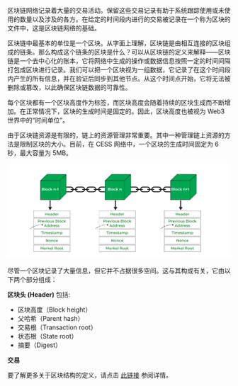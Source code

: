 区块链网络记录着大量的交易活动。保留这些交易记录有助于系统跟踪使用或未使用的数量以及涉及的各方。在给定的时间段内进行的交易被记录在一个称为区块的文件中，这是区块链网络的基础。

区块链中最基本的单位是一个区块。从字面上理解，区块链是由相互连接的区块组成的链条。那么构成这个链条的区块是什么？可以从区块链的定义来解释——区块链是一个去中心化的账本，它将网络中生成的操作或数据信息按照一定的时间间隔打包成区块进行记录。我们可以把一个区块视为一组数据，它记录了在这个时间段内产生的所有信息，并在验证后同步到其他节点。从这个时间点开始，它将无法被删除或篡改，以此确保区块链数据的可靠性。

每个区块都有一个区块高度作为标签，而区块高度会随着持续的区块生成而不断增加。在正常情况下，区块的生成时间是固定的。因此，区块高度也被视为 Web3 世界中的“时间单位”。

由于区块链资源是有限的，链上的资源管理非常重要。其中一种管理链上资源的方法是限制区块的大小。目前，在 CESS 网络中，一个区块的生成时间固定为 6 秒，最大容量为 5MB。

![区块](../../assets/concepts/blockchain-core/block.png)

尽管一个区块记录了大量信息，但它并不占据很多空间。这与其构成有关，它由以下两个部分组成：

**区块头 (Header)** 包括:

- 区块高度（Block height）
- 父哈希（Parent hash）
- 交易根（Transaction root）
- 状态根（State root）
- 摘要（Digest）

**交易**

要了解更多关于区块结构的定义，请点击 [此链接](https://paritytech.github.io/substrate/master/sp_runtime/traits/trait.Block.html) 参阅详情。
